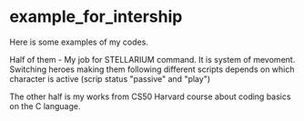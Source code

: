 # example_for_intership
Here is some examples of my codes. 

Half of them - My job for STELLARIUM command. It is system of mevoment. Switching heroes making them following different scripts depends on which character is active (scrip status "passive" and "play")

The other half is my works from CS50 Harvard course about coding basics on the C language. 
